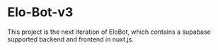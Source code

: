 # Elo-Bot-v3
This project is the next iteration of EloBot, which contains a supabase supported backend and frontend in nuxt.js.
